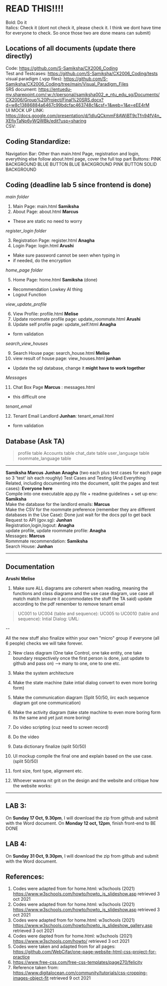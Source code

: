 # READ THIS!!!!
Bold: Do it<br>
Italics: Check it (dont not check it, please check it. I think we dont have time for everyone to check. So once those two are done means can submit) <br>

## Locations of all documents (update there directly)
Code: https://github.com/S-Samiksha/CX2006_Coding <br>
Test and Testcases: https://github.com/S-Samiksha/CX2006_Coding/tests <br>
visual paradigm (.vpp files): https://github.com/S-Samiksha/CX2006_Coding/tree/main/Visual_Paradigm_Files <br>
SRS document: https://entuedu-my.sharepoint.com/:w:/r/personal/samiksha002_e_ntu_edu_sg/Documents/CX2006/Group%20Project/Final%20SRS.docx?d=w8c13886884a6467c99bdcfac463748c1&csf=1&web=1&e=eEE4rM <br>
UI MOCK UP LINK:  https://docs.google.com/presentation/d/1dIuQCkmmF8AWjBT9cTfn94fV4n_XEfiyTaNp6yWQWBk/edit?usp=sharing <br>
CSV: 



## Coding Standardize:

Navigation Bar: Other than main.html Page, registration and login, everything else follow about.html page, cover the full top part 
Buttons: PINK BACKGROUND BLUE BUTTON BLUE BACKGROUND PINK BUTTON SOLID BACKGROUND


## Coding (deadline lab 5 since frontend is done)

*main folder* <br>

1. Main Page: main.html **Samiksha** 
2. About Page: about.html **Marcus** 

- These are static no need to worry


*register_login folder* <br>

3. Registration Page: register.html **Anagha** 
4. Login Page: login.html **Arushi** 

- Make sure password cannot be seen when typing in 
- if needed, do the encryption 

*home_page folder*

5. Home Page: home.html **Samiksha** (done)
- Recommendation Lowkey AI thing 
- Logout Function

*view_update_profile* <br>

6. View Profile: profile.html **Melise** 
7. Update roommate profile page: update_roommate.html **Arushi**
8. Update self profile page: update_self.html **Anagha** 

- form validation 


*search_view_houses* <br>

9. Search House page: search_house.html **Melise** 
10. view result of house page: view_houses.html **junhan** 
- Update the sql database, change it **might have to work together** 

*Messages*

11. Chat Box Page **Marcus** : messages.html
- this difficult one

*tenant_email*

12. Tenant Email Landlord **Junhan**: tenant_email.html
- form validation 

## Database (Ask TA)
> profile table 
> Accounts table
> chat_date table
> user_language table
> roommate_language table 

---
**Samiksha** **Marcus** **Junhan** **Anagha** (two each plus test cases for each page so 3 'test' ish each roughly)
Test Cases and Testing (And Everything Related, including documenting into the document, split the pages and test cases): **Everyone here** <br>
Compile into one executable app.py file + readme guidelines + set up env: **Samiksha** <br>
Make the database for the landlord emails: **Marcus** <br>
Make the CSV for the roommate preference (remember they are different databases in the Use Case):  Done just wait for the docs ppl to get back
Request to API (gov.sg): **Junhan** <br>
Registration,login,logout: **Anagha**  
update profile, update roommate profile: **Anagha**  
Messages: **Marcus**  
Rommmate recommendation: **Samiksha**  
Search House: **Junhan**  

---

## Documentation
**Arushi** **Melise**
1. Make sure ALL diagrams are coherent when reading, meaning the functions and class diagrams and the use case diagram, use case all match match (ensure it accommodates the stuff the TA said)  update according to the pdf
remember to remove tenant email 

> UC001 to UC004 (table and sequence): 
> UC005 to UC0010 (table and sequence): 
> Intial Dialog:
> UML: 

--

All the new stuff
also finalize within your own "micro" group if everyone (all 6 people) checks we will take forever. 

2. New class diagram   (One take Control, one take entity, one take boundary respectively once the first person is done, just update to github and pass on) --> many to one, one to one etc. 

3. Make the system architecture 

4. Make the state machine (take intial dialog convert to even more boring form)

5. Make the communication diagram  (Split 50/50, iirc each sequence diagram got one communication)

6. Make the activity diagram  (take state machine to even more boring form its the same and yet just more boring)

7. Do video scripting  (cuz need to screen record)

8. Do the video 

9. Data dictionary finalize   (split 50/50)

10. UI mockup compile the final one and explain based on the use case.  (split 50/50)

11. font size, font type, alignment etc. 

12. Whoever wanna nit grit on the design and the website and critique how the website works: 

---
## LAB 3: 

On **Sunday 17 Oct, 9.30pm**, I will download the zip from github and submit with the Word document. 
On **Monday 12 oct, 12pm**, finish front-end to BE DONE 


## LAB 4:
On **Sunday 31 Oct, 9.30pm**, I will download the zip from github and submit with the Word document. 




## References:

1. Codes were adapted from for home.html: w3schools (2021) https://www.w3schools.com/howto/howto_js_slideshow.asp retrieved 3 oct 2021
2. Codes were adapted from for home.html: w3schools (2021) https://www.w3schools.com/howto/howto_js_slideshow.asp retrieved 3 oct 2021
3. Codes were adapted from for home.html: w3schools (2021) https://www.w3schools.com/howto/howto_js_slideshow_gallery.asp retrieved 3 oct 2021
4. Codes were dapted from for home.html: w3schools (2021) https://www.w3schools.com/howto/ retrieved 3 oct 2021
5. Codes were taken and adapted from for all pages: https://github.com/WebCifar/one-page-website-html-css-project-for-practice 
6. https://www.free-css.com/free-css-templates/page270/felicity 
7. Reference taken from: https://www.digitalocean.com/community/tutorials/css-cropping-images-object-fit retrieved 9 oct 2021







